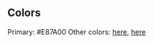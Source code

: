 ## Colors

Primary: #E87A00
Other colors: [here](https://www.canva.com/colors/color-palettes/crack-of-dawn/), [here](https://mycolor.space/?hex=%23E87A00&sub=1)
